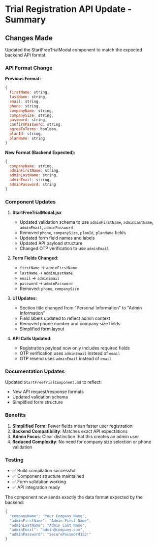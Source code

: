 # Trial Registration API Update - Summary

## Changes Made

Updated the StartFreeTrialModal component to match the expected backend API format.

### API Format Change

**Previous Format:**
```javascript
{
  firstName: string,
  lastName: string,
  email: string,
  phone: string,
  companyName: string,
  companySize: string,
  password: string,
  confirmPassword: string,
  agreeToTerms: boolean,
  planId: string,
  planName: string
}
```

**New Format (Backend Expected):**
```javascript
{
  companyName: string,
  adminFirstName: string,
  adminLastName: string,
  adminEmail: string,
  adminPassword: string
}
```

### Component Updates

1. **StartFreeTrialModal.jsx**
   - Updated validation schema to use `adminFirstName`, `adminLastName`, `adminEmail`, `adminPassword`
   - Removed `phone`, `companySize`, `planId`, `planName` fields
   - Updated form field names and labels
   - Updated API payload structure
   - Changed OTP verification to use `adminEmail`

2. **Form Fields Changed:**
   - `firstName` → `adminFirstName`
   - `lastName` → `adminLastName`
   - `email` → `adminEmail`
   - `password` → `adminPassword`
   - Removed: `phone`, `companySize`

3. **UI Updates:**
   - Section title changed from "Personal Information" to "Admin Information"
   - Field labels updated to reflect admin context
   - Removed phone number and company size fields
   - Simplified form layout

4. **API Calls Updated:**
   - Registration payload now only includes required fields
   - OTP verification uses `adminEmail` instead of `email`
   - OTP resend uses `adminEmail` instead of `email`

### Documentation Updates

Updated `StartFreeTrialComponent.md` to reflect:
- New API request/response formats
- Updated validation schema
- Simplified form structure

### Benefits

1. **Simplified Form**: Fewer fields mean faster user registration
2. **Backend Compatibility**: Matches exact API expectations
3. **Admin Focus**: Clear distinction that this creates an admin user
4. **Reduced Complexity**: No need for company size selection or phone validation

### Testing

- ✅ Build compilation successful
- ✅ Component structure maintained
- ✅ Form validation working
- ✅ API integration ready

The component now sends exactly the data format expected by the backend:
```javascript
{
  "companyName": "Your Company Name",
  "adminFirstName": "Admin First Name", 
  "adminLastName": "Admin Last Name",
  "adminEmail": "admin@company.com",
  "adminPassword": "SecurePassword123!"
}
```
